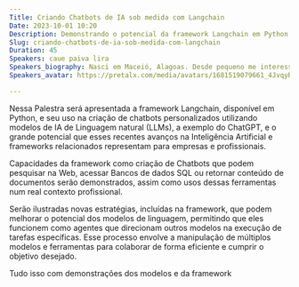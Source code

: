 ```yaml
---
Title: Criando Chatbots de IA sob medida com Langchain
Date: 2023-10-01 10:20
Description: Demonstrando o potencial da framework Langchain em Python para a criação de chatbots com IA personalizados e aprimorados com diversas ferramentas, e suas aplicações para empresas e profissionais.
Slug: criando-chatbots-de-ia-sob-medida-com-langchain
Duration: 45
Speakers: caue paiva lira
Speakers_biography: Nasci em Maceió, Alagoas. Desde pequeno me interesso por tecnologia e em 2023 realizei meu sonho de estudar na USP. Atualmente curso Ciências da Computação  e tenho interesse na área de IA.
Speakers_avatar: https://pretalx.com/media/avatars/1681519079661_4JvqyRs.jpg

---
```


Nessa Palestra será apresentada a framework Langchain, disponível em Python, e seu uso na criação de chatbots personalizados utilizando modelos de IA de Linguagem natural (LLMs), a exemplo do ChatGPT, e o grande potencial que esses recentes avanços na Inteligência Artificial e frameworks relacionados representam para empresas e profissionais.

Capacidades da framework como criação de Chatbots que podem pesquisar na Web, acessar Bancos de dados SQL ou retornar conteúdo de documentos serão demonstrados, assim como usos dessas ferramentas num real contexto profissional.

Serão ilustradas novas estratégias, incluídas na framework, que podem melhorar o potencial dos modelos de linguagem, permitindo que eles funcionem como agentes que direcionam outros modelos na execução de tarefas específicas. Esse processo envolve a manipulação de múltiplos modelos e ferramentas para colaborar de forma eficiente e cumprir o objetivo desejado.

Tudo isso com demonstrações dos modelos e da framework
